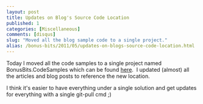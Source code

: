```yaml
---
layout: post
title: Updates on Blog's Source Code Location
published: 1
categories: [Miscellaneous]
comments: [disqus]
slug: "Moved all the blog sample code to a single project."
alias: /bonus-bits/2011/05/updates-on-blogs-source-code-location.html
---
```

<p>Today I moved all the code samples to a single project named BonusBits.CodeSamples which can be found <a href="https://github.com/moodmosaic/BonusBits.CodeSamples" target="_blank" title="BonusBits Blog source-code.">here</a>. &#0160;I updated (almost) all the articles and blog posts to reference the new location.</p>
<p>I think it&#39;s easier to have everything under a single solution and get updates for everything with a single git-pull cmd ;)</p>

